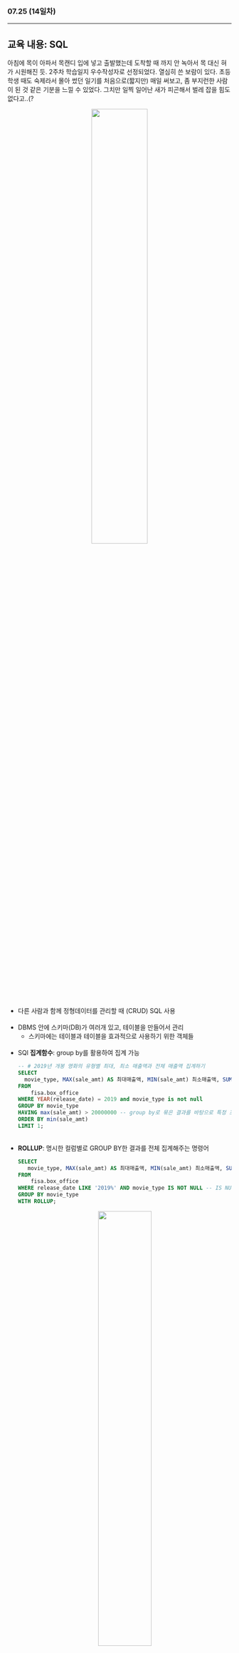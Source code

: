 ###  07.25 (14일차)
---
교육 내용: SQL 
---
아침에 목이 아파서 목캔디 입에 넣고 출발했는데 도착할 때 까지 안 녹아서 목 대신 혀가 시원해진 듯. 2주차 학습일지 우수작성자로 선정되었다. 열심히 쓴 보람이 있다. 초등학생 때도 숙제라서 몰아 썼던 일기를 처음으로(짧지만) 매일 써보고, 좀 부지런한 사람이 된 것 같은 기분을 느낄 수 있었다. 그치만 일찍 일어난 새가 피곤해서 벌레 잡을 힘도 없다고..(?
<p align="center">
<img src="https://github.com/user-attachments/assets/3fbca976-0a3a-42e6-b864-666c2f3e6b98" width="50%" /> </p>

<br><br>

- 다른 사람과 함께 정형데이터를 관리할 때 (CRUD) SQL 사용<br><br>
- DBMS 안에 스키마(DB)가 여러개 있고, 테이블을 만들어서 관리
  - 스키마에는 테이블과 테이블을 효과적으로 사용하기 위한 객체들 <br><br>
- SQl **집계함수**: group by를 활용하여 집계 가능 
  ```sql
  -- # 2019년 개봉 영화의 유형별 최대, 최소 매출액과 전체 매출액 집계하기
  SELECT 
    movie_type, MAX(sale_amt) AS 최대매출액, MIN(sale_amt) 최소매출액, SUM(sale_amt) "전체매출액"
  FROM
      fisa.box_office
  WHERE YEAR(release_date) = 2019 and movie_type is not null
  GROUP BY movie_type
  HAVING max(sale_amt) > 20000000 -- group by로 묶은 결과를 바탕으로 특정 조건 추출
  ORDER BY min(sale_amt)
  LIMIT 1;
  ```
  <br>
- **ROLLUP**: 명시한 컬럼별로 GROUP BY한 결과를 전체 집계해주는 명령어
  ```sql
  SELECT 
  	 movie_type, MAX(sale_amt) AS 최대매출액, MIN(sale_amt) 최소매출액, SUM(sale_amt) "전체매출액"
  FROM
      fisa.box_office
  WHERE release_date LIKE '2019%' AND movie_type IS NOT NULL -- IS NULL, IS NOT NULL
  GROUP BY movie_type
  WITH ROLLUP;
  ```
  <p align="center">
  <img src="https://github.com/user-attachments/assets/f36b3332-7de2-4484-90fe-63d3783a8693" width="50%" /> </p>

<br>

- **SQL함수**: 특정 연산을 수행하고 그 결과를 반환
  - from -> where -> select 순으로 동작 
  - 숫자형 함수: 연산 대상과 변환값이 숫자형 (ABS(), ROUND()..)
  - 문자형 함수: 연산 대상과 변환값이 문자형 (CONCAT(), SUBSTRING()..)
  - 날짜형 함수: 연산 대상과 변환값이 날짜형 (SYSDATE(), YEAR()...)
  - 형변환 함수, 집계 함수, 윈도우 함수 등 여러 종류의 함수 사용 가능
<br><br>

- **CAST**: 형 변환 함수 
  ```SQL
  -- int('10') type casting 
  SELECT CAST(10 AS CHAR)                 CONV_CHAR,
         CAST('-10' AS SIGNED)           CONV_INT, -- 양수, 음수 다 받는 자료형 
         CAST('10.2131' AS DECIMAL)       CONV_DEC1,
         CAST('10.2131' AS DECIMAL(6, 2)) CONV_DEC2, -- 고정소수점(최대몇자리, 소수점 이하 몇자리) 
         CAST('10.2131' AS DOUBLE)        CONV_DOUBLE, -- 부동소수점 -> 약간 오차 발생 
         CAST('2021-10-31' AS DATE)       CONV_DATE,
         CAST('2021-10-31' AS DATETIME)   CONV_DATETIME;
  ```  
  <p align="center">
  <img src="https://github.com/user-attachments/assets/4b4dfe67-77e2-4727-a4bb-b9a523d563eb" width="60%" /> </p>

  - **CONVERT()**: CAST() 함수와 마찬가지로 형 변환하지만 AS Type 대신 type을 두 번째 매개변수로 받음<br><br>
- **흐름제어 함수**: 특정 조건에 부합하는 경우와 아닌 경우 다른 값 반환
  - IF(), IFNULL(), NULLIF()
    ```sql
    SELECT IF(2 < 1, 1, 0) IF1,  -- IF(조건, 참일때 리턴값, 거짓일 때 리턴값)
           IF('A' = 'a', 'SAME', 'NOT SAME') IF2, -- window의 MYSQL에서는 대소문자 구분 X 
           IF(1 = 2, 1, 'A') IF3;
    ```
    ```sql
    -- NULLIF() 함수는 두 매개변수 expr1과 expr2 값이 같으면 NULL을, 같지 않으면 expr1을 반환
    SELECT NULLIF(1, 1) NULLIF1,
           NULLIF(1, 0) NULLIF2,
           NULLIF(NULL, NULL) NULLIF3;
    ```
<br>

- **CASE문**: 조건문
  CASE 값, WHEN 명제, 참이면 THEN 출력
  ```sql
  SELECT WHEN 25 BETWEEN 1 AND 19 THEN '10대'
         WHEN 25 BETWEEN 20 AND 29 THEN '20대'
         WHEN 25 BETWEEN 30 AND 39 THEN '30대'
         ELSE '30대 이상'
  END CASE3; -- END 해당 조건을 부르기 위한 ALIAS
  ```
  <br>

- MySQL에서는 DATABASE()와 SCHEMA()가 동일<br><br>
- sql에는 함수 뿐 아니라 **변수**도 존재함
  - **SET @변수이름 = 변수의 값;** -> 변수 선언 및 값 대입
  - **SELECT @변수이름;** -> 변수의 값 출력
    ```sql
    set @country_name = 'AGO';
    
    select * from world.country where code = 'AGO';
    select * from world.country where code = @country_name; -- 동일한 결과
    ```
  - group by, having 절에서는 동작 x
  - 여러개의 쿼리문을 동적으로 변경하고 싶을 때 사용 
    <br>
    - 쿼리명을 미리 동적으로 준비해둘 수 있음
      ```sql
      SET @count = 5;
      PREPARE mySQL FROM 'SELECT code, name, continent, region, population
        FROM world.country
       WHERE population > 100000000
       ORDER BY 1 ASC
       LIMIT ?';
      EXECUTE mySQL USING @count;
      ```
<br>

- **Join**: 다수 table 간에 공통 데이터(컬럼단위)를 기준으로 결합
  - 조인하는 테이블에는 같은 값을 가진 칼럼 필요
  - 2개 이상 조인 가능
  - 조인 시 테이블에 대한 별칭(As, Alias) 사용
  - 조인 시 조인 조건 필요 
  <p align="center">
  <img src="https://github.com/user-attachments/assets/f581a4db-87e2-4ba1-84b1-56b38a7adc16" width="40%" /> </p><br>

- **동등조인**: 동등비교 연산자 사용
  - 사용 빈도 가장 높음
  - 테이블에서 같은 조건이 존재할 경우의 값 검색
  - 조인하는 두 테이블에 중복된 컬럼명이 있으면 컬럼이 속한 테이블 명시
    ```sql
    -- 출처를 명시해야 좋은 쿼리 
    select e.empno, e.ename, e.job, e.mgr, e.hiredate, e.sal, e.comm, e.deptno, d.dname, d.loc
    from emp e, dept d -- 별명 설정
    where e.deptno = d.deptno ; -- 나머지 절에서 별명 사용
    ```
<br>

- **not-equal 조인**: 100% 일치하지 않고 특정 범위 내 데이터 조인 시 사용 (between ~ and)
  ```sql
  select e.empno, e.ename, e.sal, s.grade, s.losal, s.hisal
  from emp e, salgrade s
  where e.sal between s.losal and s.hisal;
  ```
  <br>

- **self 조인**: 동일 테이블 내에서 진행되는 조인
  ```sql
  select e.ename, e.job, e.deptno
  from emp e, emp m
  where m.mgr = e.empno and m.ename = 'KING';
  ```
<br>

- **outer 조인**: 조인시 조인 조건이 불충분해도 검색 가능하게 하는 조인(두 개 이상 조인될 때)
   - 특정 데이터가 모든 테이블에 존재하지 않고 컬럼은 존재하나 null값을 보유한 경우 검색되지 않는 문제를 해결하기 위함
     ```sql
     SELECT * 
     FROM emp e RIGHT OUTER JOIN dept d
     ON e.deptno = d.deptno;
     ```
     ```sql
     SELECT * 
     FROM dept d LEFT OUTER JOIN emp e
     ON e.deptno = d.deptno;
     ```
***
